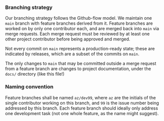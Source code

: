 ### Branching strategy
Our branching strategy follows the Github-flow model. We maintain one `main` branch with feature branches derived from it. Feature branches are worked on by only one contributor each, and are merged back into `main` via merge requests. Each merge request must be reviewed by at least one other project contributor before being approved and merged.

Not every commit on `main` represents a production-ready state; these are indicated by releases, which are a subset of the commits on `main`.

The only changes to `main` that may be committed outside a merge request from a feature branch are changes to project documentation, under the `docs/` directory (like this file!)

### Naming convention
Feature branches shall be named `az/dev99`, where `az` are the initials of the single contributor working on this branch, and `99` is the issue number being addressed by this branch. Each feature branch should ideally only address one development task (not one whole feature, as the name might suggest).

